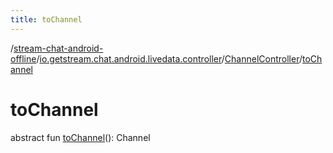 ```yaml
---
title: toChannel
---
```

/[stream-chat-android-offline](../../index.md)/[io.getstream.chat.android.livedata.controller](../index.md)/[ChannelController](index.md)/[toChannel](toChannel.md)  
  
  
  
# toChannel  
abstract fun [toChannel](toChannel.md)(): Channel
